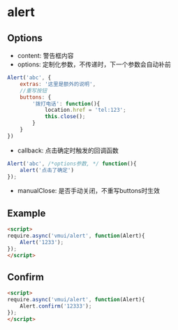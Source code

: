 alert
==================

## Options 

* content: 警告框内容
* options: 定制化参数，不传递时，下一个参数会自动补前

```js
Alert('abc', {
    extras: '这里是额外的说明',
    //重写按钮
    buttons: {
        '拨打电话': function(){
            location.href = 'tel:123';
            this.close();
        }
    }
})
```

* callback: 点击确定时触发的回调函数

```js
Alert('abc', /*options参数, */ function(){
    alert('点击了确定') 
});
```

* manualClose: 是否手动关闭，不重写buttons时生效

## Example

```html
<script>
require.async('vmui/alert', function(Alert){
    Alert('1233');
});
</script>
```

## Confirm

```html
<script>
require.async('vmui/alert', function(Alert){
    Alert.confirm('12333');
});
</script>
```